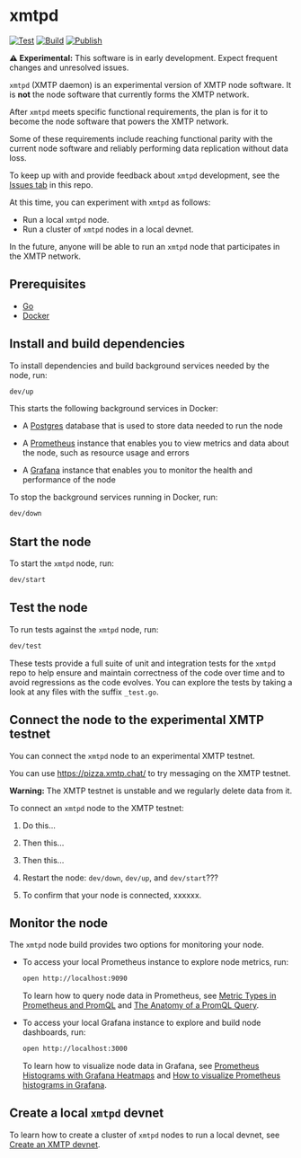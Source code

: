# xmtpd

[![Test](https://github.com/xmtp/xmtpd/actions/workflows/test.yml/badge.svg)](https://github.com/xmtp/xmtpd/actions/workflows/test.yml)
[![Build](https://github.com/xmtp/xmtpd/actions/workflows/build.yml/badge.svg)](https://github.com/xmtp/xmtpd/actions/workflows/build.yml)
[![Publish](https://github.com/xmtp/xmtpd/actions/workflows/publish-node.yml/badge.svg)](https://github.com/xmtp/xmtpd/actions/workflows/publish-node.yml)

**⚠️ Experimental:** This software is in early development. Expect frequent changes and unresolved issues.

`xmtpd` (XMTP daemon) is an experimental version of XMTP node software. It is **not** the node software that currently forms the XMTP network.

After `xmtpd` meets specific functional requirements, the plan is for it to become the node software that powers the XMTP network. 

Some of these requirements include reaching functional parity with the current node software and reliably performing data replication without data loss. 

To keep up with and provide feedback about `xmtpd` development, see the [Issues tab](https://github.com/xmtp/xmtpd/issues) in this repo.

At this time, you can experiment with `xmtpd` as follows:

- Run a local `xmtpd` node.
- Run a cluster of `xmtpd` nodes in a local devnet.

In the future, anyone will be able to run an `xmtpd` node that participates in the XMTP network.

## Prerequisites

- [Go](https://go.dev/doc/install)
- [Docker](https://www.docker.com/get-started/)

## Install and build dependencies

To install dependencies and build background services needed by the node, run:

```sh
dev/up
```

This starts the following background services in Docker:

- A [Postgres](https://www.postgresql.org/) database that is used to store data needed to run the node

- A [Prometheus](https://prometheus.io/) instance that enables you to view metrics and data about the node, such as resource usage and errors

- A [Grafana](https://grafana.com/) instance that enables you to monitor the health and performance of the node

To stop the background services running in Docker, run:

```sh
dev/down
```

## Start the node

To start the `xmtpd` node, run:

```sh
dev/start
```

## Test the node

To run tests against the `xmtpd` node, run:

```sh
dev/test
```

These tests provide a full suite of unit and integration tests for the `xmtpd` repo to help ensure and maintain correctness of the code over time and to avoid regressions as the code evolves. You can explore the tests by taking a look at any files with the suffix `_test.go`. 

## Connect the node to the experimental XMTP testnet

You can connect the `xmtpd` node to an experimental XMTP testnet.

You can use https://pizza.xmtp.chat/ to try messaging on the XMTP testnet.

**Warning:** The XMTP testnet is unstable and we regularly delete data from it.

To connect an `xmtpd` node to the XMTP testnet:

1. Do this...

2. Then this...

3. Then this...

4. Restart the node: `dev/down`, `dev/up`, and `dev/start`???

5. To confirm that your node is connected, xxxxxx.

## Monitor the node

The `xmtpd` node build provides two options for monitoring your node.

- To access your local Prometheus instance to explore node metrics, run:

    ```sh
    open http://localhost:9090
    ```

    To learn how to query node data in Prometheus, see [Metric Types in Prometheus and PromQL](https://promlabs.com/blog/2020/09/25/metric-types-in-prometheus-and-promql) and [The Anatomy of a PromQL Query](https://promlabs.com/blog/2020/06/18/the-anatomy-of-a-promql-query/).

- To access your local Grafana instance to explore and build node dashboards, run:

    ```sh
    open http://localhost:3000
    ```

    To learn how to visualize node data in Grafana, see [Prometheus Histograms with Grafana Heatmaps](https://towardsdatascience.com/prometheus-histograms-with-grafana-heatmaps-d556c28612c7) and [How to visualize Prometheus histograms in Grafana](https://grafana.com/blog/2020/06/23/how-to-visualize-prometheus-histograms-in-grafana/).

## Create a local `xmtpd` devnet

To learn how to create a cluster of `xmtpd` nodes to run a local devnet, see [Create an XMTP devnet](./dev/net/README.md).
